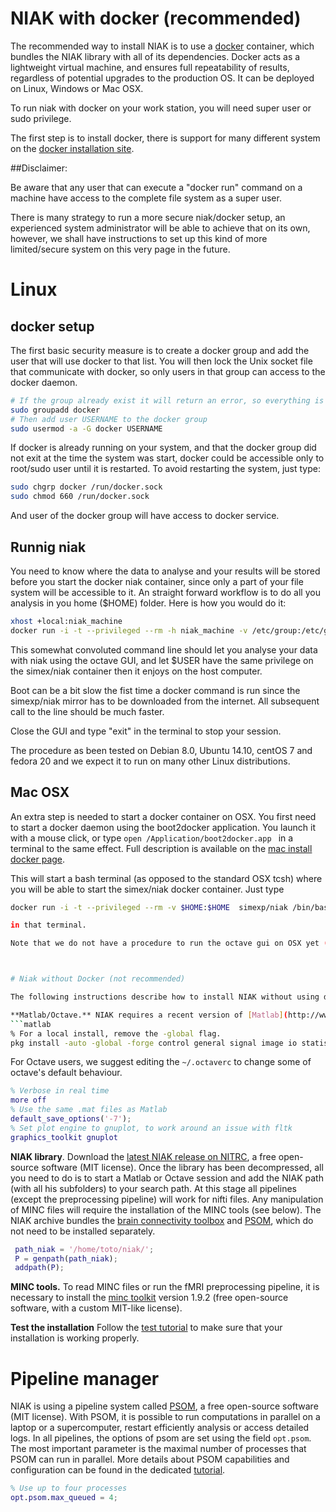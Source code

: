 # NIAK with docker (recommended)

The recommended way to install NIAK is to use a [docker](https://www.docker.com/) container, which bundles the NIAK library with all of its dependencies. Docker acts as a lightweight virtual machine, and ensures full repeatability of results, regardless of potential upgrades to the production OS. It can be deployed on Linux, Windows or Mac OSX.

To run niak with docker on your work station, you will need super user or sudo privilege.

The first step is to install docker, there is support for many different system on the [docker installation site](https://docs.docker.com/installation/).


##Disclaimer:

Be aware that any user that can execute a "docker run"  command on a machine have access to the complete file system as a super user.

 There is many strategy to run a more secure niak/docker setup, an experienced system administrator will be able to achieve that on its own, however, we shall have instructions to set up this kind of more limited/secure system on this very page in the future.

# Linux

## docker setup
The first basic security measure is to create a docker group and add the user that will use docker to that list. You will then lock the Unix socket file that communicate with docker, so only users in that group can access to the docker daemon.


```bash
# If the group already exist it will return an error, so everything is perfect
sudo groupadd docker
# Then add user USERNAME to the docker group
sudo usermod -a -G docker USERNAME
```

If docker is already running on your system, and that the docker group did not exit at the time the system was start, docker could be accessible only to root/sudo user until it is restarted. To avoid restarting the system, just type:

``` bash
sudo chgrp docker /run/docker.sock
sudo chmod 660 /run/docker.sock
```
And user of the docker group will have access to docker service.

## Runnig niak

You need to know where the data to analyse and your results will be stored before you start the docker niak container, since only a part of your file system will be accessible to it. An straight forward workflow is to do all you analysis in you home ($HOME) folder. Here is how you would do it:

```bash
xhost +local:niak_machine
docker run -i -t --privileged --rm -h niak_machine -v /etc/group:/etc/group -v /etc/passwd:/etc/passwd -v /etc/shadow:/etc/shadow  -v /tmp/.X11-unix:/tmp/.X11-unix -e DISPLAY=unix$DISPLAY -v $HOME:$HOME --user $UID simexp/niak /bin/bash -c "cd $HOME; source /opt/minc-itk4/minc-toolkit-config.sh; octave --force-gui; /bin/bash"
```

This somewhat convoluted command line should let you analyse your data with niak using the octave GUI, and let $USER have the same privilege on the simex/niak container then it enjoys on the host computer.

Boot can be a bit slow the fist time a docker command is run since the simexp/niak mirror has to be downloaded from the internet. All subsequent call to the line should be much faster.

Close the GUI and type "exit" in the terminal to stop your session.

The procedure as been tested on Debian 8.0, Ubuntu 14.10, centOS 7 and fedora 20 and we expect it to run on many other Linux distributions.



## Mac OSX

An extra step is needed to start a docker container on OSX. You first need to start a docker daemon using the boot2docker application. You launch it with a mouse click, or type ```open /Application/boot2docker.app ``` in a terminal to the same effect. Full description is available on the [mac install docker page](https://docs.docker.com/installation/mac/).

This will start a bash terminal (as opposed to the standard OSX tcsh) where you will be able to start the simex/niak docker container. Just type

```bash
docker run -i -t --privileged --rm -v $HOME:$HOME  simexp/niak /bin/bash -c "cd $HOME; source /opt/minc-itk4/minc-toolkit-config.sh; octave; /bin/bash"```

in that terminal.

Note that we do not have a procedure to run the octave gui on OSX yet (comming soon!). Also, on OSX, you data input and output has to be under `/Users`, which is the case for `$HOME = /User/your_name`. (Have a look [here](http://stackoverflow.com/questions/26348353/mount-volume-to-docker-image-on-osx), if you really need to access data from other places)



# Niak without Docker (not recommended)

The following instructions describe how to install NIAK without using docker.

**Matlab/Octave.** NIAK requires a recent version of [Matlab](http://www.mathworks.com/) (proprietary software) or [GNU Octave](http://www.gnu.org/software/octave/index.html) (free open-source software, GNU license). In addition to Matlab/Octave, NIAK depends on the "image processing" and "statistics" toolbox. This comes by default with Matlab. In Octave, it needs to be downloaded from [Octave forge](http://octave.sourceforge.net/index.html).
```matlab
% For a local install, remove the -global flag.
pkg install -auto -global -forge control general signal image io statistics
```

For Octave users, we suggest editing the `~/.octaverc` to change some of octave's default behaviour.
```matlab
% Verbose in real time
more off
% Use the same .mat files as Matlab
default_save_options('-7');
% Set plot engine to gnuplot, to work around an issue with fltk
graphics_toolkit gnuplot
```

**NIAK library**. Download the [latest NIAK release on NITRC](http://www.nitrc.org/frs/download.php/7470/niak-boss-0.13.0.zip), a free open-source software (MIT license). Once the library has been decompressed, all you need to do is to start a Matlab or Octave session and add the NIAK path (with all his subfolders) to your search path. At this stage all pipelines (except the preprocessing pipeline) will work for nifti files. Any manipulation of MINC files will require the installation of the MINC tools (see below). The NIAK archive bundles the [brain connectivity toolbox](https://sites.google.com/site/bctnet/) and [PSOM](http://psom.simexp-lab.org/), which do not need to be installed separately.
```matlab
 path_niak = '/home/toto/niak/';
 P = genpath(path_niak);
 addpath(P);
```

**MINC tools.** To read MINC files or run the fMRI preprocessing pipeline, it is necessary to install the [minc toolkit](http://www.bic.mni.mcgill.ca/ServicesSoftware/ServicesSoftwareMincToolKit) version 1.9.2 (free open-source software, with a custom MIT-like license).

**Test the installation** Follow the [test tutorial](http://niak.simexp-lab.org/niak_tutorial_test.html) to make sure that your installation is working properly.

# Pipeline manager

NIAK is using a pipeline system called [PSOM](http://psom.simexp-lab.org), a free open-source software (MIT license). With PSOM, it is possible to run computations in parallel on a laptop or a supercomputer, restart efficiently analysis or access detailed logs. In all pipelines, the options of psom are set using the field `opt.psom`. The most important parameter is the maximal number of processes that PSOM can run in parallel. More details about PSOM capabilities and configuration can be found in the dedicated [tutorial](http://psom.simexp-lab.org/psom_configuration.html).
```matlab
% Use up to four processes
opt.psom.max_queued = 4;
```
